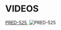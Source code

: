 # VIDEOS

[PRED-525 ](https://missav.com/dm42/pt/pred-525)
![PRED-525](https://github.com/euelinton/teste/assets/46250107/ec37e14e-cefc-482f-9d8e-c9a14d304638)

